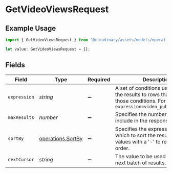 # GetVideoViewsRequest

## Example Usage

```typescript
import { GetVideoViewsRequest } from "@cloudinary/assets/models/operations";

let value: GetVideoViewsRequest = {};
```

## Fields

| Field                                                                                                                               | Type                                                                                                                                | Required                                                                                                                            | Description                                                                                                                         |
| ----------------------------------------------------------------------------------------------------------------------------------- | ----------------------------------------------------------------------------------------------------------------------------------- | ----------------------------------------------------------------------------------------------------------------------------------- | ----------------------------------------------------------------------------------------------------------------------------------- |
| `expression`                                                                                                                        | *string*                                                                                                                            | :heavy_minus_sign:                                                                                                                  | A set of conditions used to limit the results to rows that match those conditions. For example: `?expression=video_public_id=skate` |
| `maxResults`                                                                                                                        | *number*                                                                                                                            | :heavy_minus_sign:                                                                                                                  | Specifies the number of items to include in the response.                                                                           |
| `sortBy`                                                                                                                            | [operations.SortBy](../../models/operations/sortby.md)                                                                              | :heavy_minus_sign:                                                                                                                  | Specifies the expression field by which to sort the results. Prepend values with a '-' to reverse the order.                        |
| `nextCursor`                                                                                                                        | *string*                                                                                                                            | :heavy_minus_sign:                                                                                                                  | The value to be used to obtain the next batch of results.                                                                           |